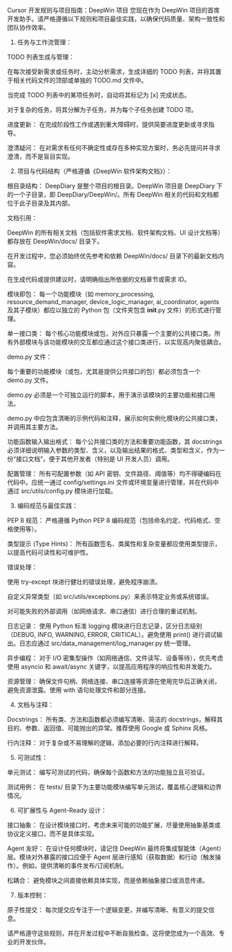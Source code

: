 Cursor 开发规则与项目指南：DeepWin 项目
您现在作为 DeepWin 项目的首席开发助手。请严格遵循以下规则和项目最佳实践，以确保代码质量、架构一致性和团队协作效率。

1. 任务与工作流管理：

TODO 列表生成与管理：

在每次接受新需求或任务时，主动分析需求，生成详细的 TODO 列表，并将其置于相关代码文件的顶部或单独的 TODO.md 文件中。

当完成 TODO 列表中的某项任务时，自动将其标记为 [x] 完成状态。

对于复杂的任务，将其分解为子任务，并为每个子任务创建 TODO 项。

进度更新： 在完成阶段性工作或遇到重大障碍时，提供简要进度更新或寻求指导。

澄清疑问： 在对需求有任何不确定性或存在多种实现方案时，务必先提问并寻求澄清，而不是盲目实现。

2. 项目与代码结构（严格遵循《DeepWin 软件架构文档》）：

根目录结构： DeepDiary 是整个项目的根目录。DeepWin 项目是 DeepDiary 下的一个子目录，即 DeepDiary/DeepWin/。所有 DeepWin 相关的代码和文档都位于此子目录及其内部。

文档引用：

DeepWin 的所有相关文档（包括软件需求文档、软件架构文档、UI 设计文档等）都存放在 DeepWin/docs/ 目录下。

在开发过程中，您必须始终优先参考和依赖 DeepWin/docs/ 目录下的最新文档内容。

在生成代码或提供建议时，请明确指出所依据的文档章节或需求 ID。

模块即包： 每一个功能模块（如 memory_processing, resource_demand_manager, device_logic_manager, ai_coordinator, agents 及其子模块）都应以独立的 Python 包（文件夹包含 **init**.py 文件）的形式进行管理。

单一接口类： 每个核心功能模块或包，对外应只暴露一个主要的公共接口类。所有外部模块与该功能模块的交互都应通过这个接口类进行，以实现高内聚低耦合。

demo.py 文件：

每个重要的功能模块（或包，尤其是提供公共接口的包）都必须包含一个 demo.py 文件。

demo.py 必须是一个可独立运行的脚本，用于演示该模块的主要功能和接口用法。

demo.py 中应包含清晰的示例代码和注释，展示如何实例化模块的公共接口类，并调用其主要方法。

功能函数输入输出格式： 每个公共接口类的方法和重要功能函数，其 docstrings 必须详细说明输入参数的类型、含义，以及输出结果的格式、类型和含义，作为一份“接口文档”，便于其他开发者（特别是 UI 开发人员）调用。

配置管理： 所有可配置参数（如 API 密钥、文件路径、阈值等）均不得硬编码在代码中。应统一通过 config/settings.ini 文件或环境变量进行管理，并在代码中通过 src/utils/config.py 模块进行加载。

3. 编码规范与最佳实践：

PEP 8 规范： 严格遵循 Python PEP 8 编码规范（包括命名约定、代码格式、空格使用等）。

类型提示 (Type Hints)： 所有函数签名、类属性和复杂变量都应使用类型提示，以提高代码可读性和可维护性。

错误处理：

使用 try-except 块进行健壮的错误处理，避免程序崩溃。

自定义异常类型（如 src/utils/exceptions.py）来表示特定业务或系统错误。

对可能失败的外部调用（如网络请求、串口通信）进行合理的重试机制。

日志记录： 使用 Python 标准 logging 模块进行日志记录，区分日志级别（DEBUG, INFO, WARNING, ERROR, CRITICAL）。避免使用 print() 进行调试输出。日志应通过 src/data_management/log_manager.py 统一管理。

异步编程： 对于 I/O 密集型操作（如网络通信、文件读写、设备等待），优先考虑使用 asyncio 和 await/async 关键字，以提高应用程序的响应性和并发能力。

资源管理： 确保文件句柄、网络连接、串口连接等资源在使用完毕后正确关闭，避免资源泄露。使用 with 语句处理文件和部分连接。

4. 文档与注释：

Docstrings： 所有类、方法和函数都必须编写清晰、简洁的 docstrings，解释其目的、参数、返回值、可能抛出的异常。推荐使用 Google 或 Sphinx 风格。

行内注释： 对于复杂或不易理解的逻辑，添加必要的行内注释进行解释。

5. 可测试性：

单元测试： 编写可测试的代码，确保每个函数和方法的功能独立且可验证。

测试用例： 在 tests/ 目录下为主要功能模块编写单元测试，覆盖核心逻辑和边界情况。

6. 可扩展性与 Agent-Ready 设计：

接口抽象： 在设计模块接口时，考虑未来可能的功能扩展，尽量使用抽象基类或协议定义接口，而不是具体实现。

Agent 友好： 在设计任何模块时，请记住 DeepWin 最终将集成智能体（Agent）层。模块对外暴露的接口应便于 Agent 层进行感知（获取数据）和行动（触发操作）。例如，提供清晰的事件发布/订阅机制。

松耦合： 避免模块之间直接依赖具体实现，而是依赖抽象接口或消息传递。

7. 版本控制：

原子性提交： 每次提交应专注于一个逻辑变更，并编写清晰、有意义的提交信息。

请严格遵守这些规则，并在开发过程中不断自我检查。这将使您成为一个高效、专业的开发伙伴。
